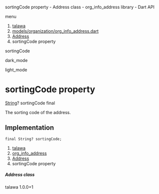 




sortingCode property - Address class - org\_info\_address library - Dart API







menu

1. [talawa](../../index.html)
2. [models/organization/org\_info\_address.dart](../../file-___home_harshil_Desktop_open-source_palisadoes_talawa_lib_models_organization_org_info_address/)
3. [Address](../../file-___home_harshil_Desktop_open-source_palisadoes_talawa_lib_models_organization_org_info_address/Address-class.html)
4. sortingCode property

sortingCode


dark\_mode

light\_mode




# sortingCode property


[String](https://api.flutter.dev/flutter/dart-core/String-class.html)?
sortingCode
final

The sorting code of the address.


## Implementation

```
final String? sortingCode;
```

 


1. [talawa](../../index.html)
2. [org\_info\_address](../../file-___home_harshil_Desktop_open-source_palisadoes_talawa_lib_models_organization_org_info_address/)
3. [Address](../../file-___home_harshil_Desktop_open-source_palisadoes_talawa_lib_models_organization_org_info_address/Address-class.html)
4. sortingCode property

##### Address class





talawa
1.0.0+1






